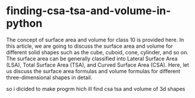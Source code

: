 # finding-csa-tsa-and-volume-in-python
The concept of surface area and volume for class 10 is provided here. In this article, we are going to discuss the surface area and volume for different solid shapes such as the cube, cuboid, cone, cylinder, and so on. The surface area can be generally classified into Lateral Surface Area (LSA), Total Surface Area (TSA), and Curved Surface Area (CSA). Here, let us discuss the surface area formulas and volume formulas for different three-dimensional shapes in detail.

so i dicided to make  progrm hich ill find csa tsa and volume of 3d shapes
